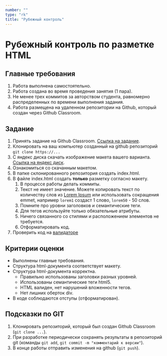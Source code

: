 ```yaml
---
number: ""
type: "rk"
title: "Рубежный контроль"
---
```


# Рубежный контроль по разметке HTML

## Главные требования

1. Работа выполнена самостоятельно.
1. Работа создана во время проведения занятия (1 пара).
1. Не менее трех коммитов за авторством студента, равномерно распределенных по времени выполнения задания.
1. Работа размещена на удаленном репозитории на Github, который создан через Github Classroom.

## Задание

1. Принять задание на Github Classroom. [Ссылка на задание](https://classroom.github.com/a/f5AOBPTx).
1. Клонировать на ваш компьютер созданный на github репозиторий `git clone https://...`
1. С яндекс диска скачать изображение макета вашего варианта. [Ссылка на яндекс диск](https://disk.yandex.ru/d/svA6J_9BqJvZUA).
1. Ознакомиться со скачанным макетом.
1. В папке склонированного репозитория создать index.html.
1. В файле index.html создать **только** разметку согласно макету.
   1. В процессе работы делать коммиты.
   1. Текст не имеет значение. Можете копировать текст по количеству слов из [Lorem Ipsum](https://ru.lipsum.com/feed/html) или использовать сокращения emmet, например `lorem1` создаст 1 слово, `lorem50` - 50 слов.
   1. Помните про уровни заголовков и семантические теги.
   1. Для тегов используйте только обязательные атрибуты.
   1. Ничего связанного со стилями и расположением элементов не требуется.
   1. Отформатировать код.
1. Проверить код на [валидаторе](https://validator.w3.org/)

## Критерии оценки

- Выполнены главные требования.
- Структура html-документа соответствует макету.
- Структура html-документа корректна.
  - Правильно использованы заголовки разных уровней.
  - Использованы семантические теги html5.
  - HTML валиден, нет нарушений вложенности тегов.
  - Нет лишних оберток div.
- В коде соблюдаются отступы (отформатирован).

## Подсказки по GIT

1. Клонировать репозиторий, который был создан Github Classroom (`git clone ...`).
1. При разработке периодически сохранять результаты в репозиторий git (команды `git add`, `git commit -m "комментарий к версии"`).
1. В конце работы отправить изменения на github (`git push`).
